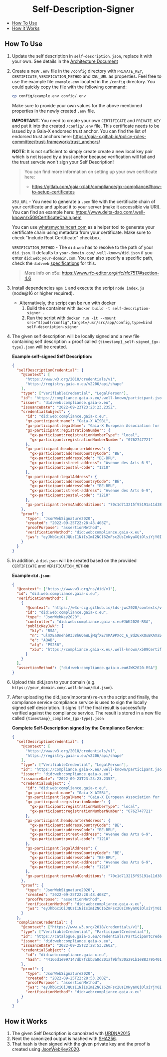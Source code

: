 <h1 align="center"> Self-Description-Signer</h1>

- [How To Use](#how-to-use)
- [How it Works](#how-it-works)

## How To Use

1. Update the self description in `self-description.json`, replace it with your own. See details in the [Architecture Document](https://gaia-x.gitlab.io/policy-rules-committee/trust-framework/participant/)
2. Create a new `.env` file in the `/config` directory with `PRIVATE_KEY`, `CERTIFICATE`, `VERIFICATION_METHOD` and `X5U_URL` as properties. Feel free to use the example file `example.env` located in the `/config` directory. You could quickly copy the file with the following command:
    ```sh
    cp config/example.env config/.env
    ```
    Make sure to provide your own values for the above mentioned properties in the newly created `.env` file.



    **IMPORTANT:** You need to create your own `CERTIFICATE` and `PRIVATE_KEY` and put it into the created `/config/.env` file. This certificate needs to be issued by a Gaia-X endorsed trust anchor. You can find the list of endorsed trust anchors here: https://gaia-x.gitlab.io/policy-rules-committee/trust-framework/trust_anchors/  

    **NOTE:** It is not sufficient to simply create create a new local key pair which is not issued by a trust anchor because verification will fail and the trust servcie won't sign your Self Description!

    > You can find more information on setting up your own certificate here: 
    > - https://gitlab.com/gaia-x/lab/compliance/gx-compliance#how-to-setup-certificates

    `X5U_URL` - You need to generate a `.pem` file with the certificate chain of your certificate and upload it to your server (make it accessible via URI). You can find an example here: https://www.delta-dao.com/.well-known/x509CertificateChain.pem 

    You can use [whatsmychaincert.com](https://whatsmychaincert.com/) as a helper tool to generate your certificate chain using metadata from your certificate. Make sure to check "Include Root Certificate" checkbox.

    `VERIFICATION_METHOD` - The `did:web` has to resolve to the path of your `did.json`. It defaults to `your-domain.com/.well-known/did.json` if you enter `did:web:your-domain.com`. You can also specify a specific path, check the `did:web` [specifications](https://w3c-ccg.github.io/did-method-web/#optional-path-considerations) for this.

    > More info on x5u: https://www.rfc-editor.org/rfc/rfc7517#section-4.6

3. Install dependencies `npm i` and execute the script `node index.js` (node@16 or higher required).
   - Alternatively, the script can be run with docker
     1. Build the container with `docker build -t self-description-signer .`
     2. Run the script with `docker run -it --mount src="$(pwd)/config",target=/usr/src/app/config,type=bind self-description-signer`
4. The given self description will be locally signed and a new file containing self description + proof called `{timestamp}_self-signed_{gx-type}.json` will be created.

   **Example self-signed Self Description:**

   ```json
   {
     "selfDescriptionCredential": {
       "@context": [
         "https://www.w3.org/2018/credentials/v1",
         "https://registry.gaia-x.eu/v2206/api/shape"
       ],
       "type": ["VerifiableCredential", "LegalPerson"],
       "id": "https://compliance.gaia-x.eu/.well-known/participant.json",
       "issuer": "did:web:compliance.gaia-x.eu",
       "issuanceDate": "2022-09-23T23:23:23.235Z",
       "credentialSubject": {
         "id": "did:web:compliance.gaia-x.eu",
         "gx-participant:name": "Gaia-X AISBL",
         "gx-participant:legalName": "Gaia-X European Association for Data and Cloud AISBL",
         "gx-participant:registrationNumber": {
           "gx-participant:registrationNumberType": "local",
           "gx-participant:registrationNumberNumber": "0762747721"
         },
         "gx-participant:headquarterAddress": {
           "gx-participant:addressCountryCode": "BE",
           "gx-participant:addressCode": "BE-BRU",
           "gx-participant:street-address": "Avenue des Arts 6-9",
           "gx-participant:postal-code": "1210"
         },
         "gx-participant:legalAddress": {
           "gx-participant:addressCountryCode": "BE",
           "gx-participant:addressCode": "BE-BRU",
           "gx-participant:street-address": "Avenue des Arts 6-9",
           "gx-participant:postal-code": "1210"
         },
         "gx-participant:termsAndConditions": "70c1d713215f95191a11d38fe2341faed27d19e083917bc8732ca4fea4976700"
       },
       "proof": {
         "type": "JsonWebSignature2020",
         "created": "2022-09-25T22:28:48.408Z",
         "proofPurpose": "assertionMethod",
         "verificationMethod": "did:web:compliance.gaia-x.eu",
         "jws": "eyJhbGciOiJQUzI1NiIsImI2NCI6ZmFsc2UsImNyaXQiOlsiYjY0Il19..GpHT0twTcvRG11eH8YdGTzTgYf6jZYH2VncPIzOPnYaoRIB1tdYDHI0H8S1wU81ll-sYdDepWP5fbTN-ah_6SbD2J_QaCBt22hKtSrWumST6gaBXN_sntASwdnLaYmauNoePRDh-mZapjc40a4ckHVasaxgJ6NrnLhoUCDH33IGjWn5tC3qtntxhUpgiyCgxZvsDTmzoY4JdEp-9lG_xdFJOpUSIzEbuGYXa_Gmc0qmODELiZH7G9-AxmYh69vOopaQEAzUGrHcoHRtNN0iM8DcwmmZoWdGW5v_4qqnQvjB6bncHwFknC-L7UYV62uezA8HiS2T_9zrCiQW6U-GTAg"
       }
     }
   }
   ```

5. In addition, a `did.json` will be created based on the provided `CERTIFICATE` and `VERIFICATION_METHOD`

   **Example `did.json`:**

   ```json
   {
     "@context": ["https://www.w3.org/ns/did/v1"],
     "id": "did:web:compliance.gaia-x.eu",
     "verificationMethod": [
       {
         "@context": "https://w3c-ccg.github.io/lds-jws2020/contexts/v1/",
         "id": "did:web:compliance.gaia-x.eu",
         "type": "JsonWebKey2020",
         "controller": "did:web:compliance.gaia-x.eu#JWK2020-RSA",
         "publicKeyJwk": {
           "kty": "RSA",
           "n": "ulmXEa0nehbR338h6QaWLjMqfXE7mKA9PXoC_6_8d26xKQuBKAXa5k0uHhzQfNlAlxO-IpCDgf9cVzxIP-tkkefsjrXc8uvkdKNK6TY9kUxgUnOviiOLpHe88FB5dMTH6KUUGkjiPfq3P0F9fXHDEoQkGSpWui7eD897qSEdXFre_086ns3I8hSVCxoxlW9guXa_sRISIawCKT4UA3ZUKYyjtu0xRy7mRxNFh2wH0iSTQfqf4DWUUThX3S-jeRCRxqOGQdQlZoHym2pynJ1IYiiIOMO9L2IQrQl35kx94LGHiF8r8CRpLrgYXTVd9U17-nglrUmJmryECxW-555ppQ",
           "e": "AQAB",
           "alg": "PS256",
           "x5u": "https://compliance.gaia-x.eu/.well-known/x509CertificateChain.pem"
         }
       }
     ],
     "assertionMethod": ["did:web:compliance.gaia-x.eu#JWK2020-RSA"]
   }
   ```

6. Upload this did.json to your domain (e.g. `https://your_domain.com/.well-known/did.json`).

7. After uploading the did.json(important) re-run the script and finally, the compliance service compliance service is used to sign the locally signed self description. It signs it if the final result is successfully verified against the compliance service. The result is stored in a new file called `{timestamp}_complete_{gx-type}.json`

   **Complete Self-Description signed by the Compliance Service:**

   ```json
   {
     "selfDescriptionCredential": {
       "@context": [
         "https://www.w3.org/2018/credentials/v1",
         "https://registry.gaia-x.eu/v2206/api/shape"
       ],
       "type": ["VerifiableCredential", "LegalPerson"],
       "id": "https://compliance.gaia-x.eu/.well-known/participant.json",
       "issuer": "did:web:compliance.gaia-x.eu",
       "issuanceDate": "2022-09-23T23:23:23.235Z",
       "credentialSubject": {
         "id": "did:web:compliance.gaia-x.eu",
         "gx-participant:name": "Gaia-X AISBL",
         "gx-participant:legalName": "Gaia-X European Association for Data and Cloud AISBL",
         "gx-participant:registrationNumber": {
           "gx-participant:registrationNumberType": "local",
           "gx-participant:registrationNumberNumber": "0762747721"
         },
         "gx-participant:headquarterAddress": {
           "gx-participant:addressCountryCode": "BE",
           "gx-participant:addressCode": "BE-BRU",
           "gx-participant:street-address": "Avenue des Arts 6-9",
           "gx-participant:postal-code": "1210"
         },
         "gx-participant:legalAddress": {
           "gx-participant:addressCountryCode": "BE",
           "gx-participant:addressCode": "BE-BRU",
           "gx-participant:street-address": "Avenue des Arts 6-9",
           "gx-participant:postal-code": "1210"
         },
         "gx-participant:termsAndConditions": "70c1d713215f95191a11d38fe2341faed27d19e083917bc8732ca4fea4976700"
       },
       "proof": {
         "type": "JsonWebSignature2020",
         "created": "2022-09-25T22:28:48.408Z",
         "proofPurpose": "assertionMethod",
         "verificationMethod": "did:web:compliance.gaia-x.eu",
         "jws": "eyJhbGciOiJQUzI1NiIsImI2NCI6ZmFsc2UsImNyaXQiOlsiYjY0Il19..GpHT0twTcvRG11eH8YdGTzTgYf6jZYH2VncPIzOPnYaoRIB1tdYDHI0H8S1wU81ll-sYdDepWP5fbTN-ah_6SbD2J_QaCBt22hKtSrWumST6gaBXN_sntASwdnLaYmauNoePRDh-mZapjc40a4ckHVasaxgJ6NrnLhoUCDH33IGjWn5tC3qtntxhUpgiyCgxZvsDTmzoY4JdEp-9lG_xdFJOpUSIzEbuGYXa_Gmc0qmODELiZH7G9-AxmYh69vOopaQEAzUGrHcoHRtNN0iM8DcwmmZoWdGW5v_4qqnQvjB6bncHwFknC-L7UYV62uezA8HiS2T_9zrCiQW6U-GTAg"
       }
     },
     "complianceCredential": {
       "@context": ["https://www.w3.org/2018/credentials/v1"],
       "type": ["VerifiableCredential", "ParticipantCredential"],
       "id": "https://catalogue.gaia-x.eu/credentials/ParticipantCredential/1664144933260",
       "issuer": "did:web:compliance.gaia-x.eu",
       "issuanceDate": "2022-09-25T22:28:53.260Z",
       "credentialSubject": {
         "id": "did:web:compliance.gaia-x.eu",
         "hash": "44166d1e997147db7fcbb3a8d201af9bf830a291b1e8837954017f5440785ede"
       },
       "proof": {
         "type": "JsonWebSignature2020",
         "created": "2022-09-25T22:28:53.260Z",
         "proofPurpose": "assertionMethod",
         "jws": "eyJhbGciOiJQUzI1NiIsImI2NCI6ZmFsc2UsImNyaXQiOlsiYjY0Il19..s4rOWCaRZ9Ycc1N85vMo2PnHQJVGNM2xNVW2L1VksGzL8I3NQbZWpppwq1eGfbLGGGs0vS4IO-LpuVpCtJpnjdW98nmgxk1zugG-Y9sYqCk79mFDFNIdzMCYrl9IZU4jiOKzttd_5lkQdsPihJ7up4vuTiRfExK7CllMvEx8YIREPya_OxhpTy8JbRWfUXgJyxrRpCI1KWyp1ldRuiO0ApRVk_VGUWqCCrOAxnIBTIXuTdfd3xPjGVcG6HuKJ4I819WHCvG_fm1L6PrKYx4JTr9w9OzO0eGXPw4s8oMshJVS4kI39rcY5cLaf7b6sehLgJXGZkY1_zNM2EmSy1zj4w",
         "verificationMethod": "did:web:compliance.gaia-x.eu"
       }
     }
   }
   ```

## How it Works

1. The given Self Description is canonized with [URDNA2015](https://json-ld.github.io/rdf-dataset-canonicalization/spec/)
2. Next the canonized output is hashed with [SHA256](https://json-ld.github.io/rdf-dataset-canonicalization/spec/#dfn-hash-algorithm).
3. That hash is then signed with the given private key and the proof is created using [JsonWebKey2020](https://w3c-ccg.github.io/lds-jws2020/#json-web-signature-2020).
